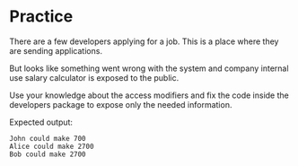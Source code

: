 # Practice

There are a few developers applying for a job. This is a place where they are sending applications.

But looks like something went wrong with the system and company internal use salary calculator is exposed to the public.

Use your knowledge about the access modifiers and fix the code inside the developers package to expose only the needed information.

Expected output:

```
John could make 700
Alice could make 2700
Bob could make 2700
```